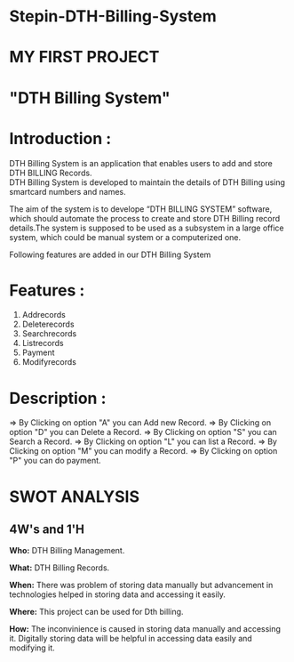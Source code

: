 # Stepin-DTH-Billing-System



# MY FIRST PROJECT

# "DTH Billing System"

# **Introduction :**
DTH Billing System is an application that enables users to add and store DTH BILLING Records.\
DTH Billing System is developed to maintain the details of DTH Billing using smartcard numbers and names.

The aim of the system is to develope “DTH BILLING SYSTEM” software, which should automate the process to create and store DTH Billing record details.The system is supposed to be used as a subsystem in a large office system, which could be manual system or a computerized one.

Following features are added in our DTH Billing System
# **Features :**
1. Addrecords
2. Deleterecords
3. Searchrecords
4. Listrecords
5. Payment
6. Modifyrecords

# **Description :**
=> By Clicking on option "A" you can Add new Record.
=> By Clicking on option "D" you can Delete a Record.
=> By Clicking on option "S" you can Search a Record.
=> By Clicking on option "L" you can list a Record.
=> By Clicking on option "M" you can modify a Record.
=> By Clicking on option "P" you can do payment.

# SWOT ANALYSIS
## 4W's and 1'H
**Who:** DTH Billing Management.

**What:** DTH Billing Records.

**When:** There was problem of storing data manually but advancement in technologies helped in storing data and accessing it easily.

**Where:** This project can be used for Dth billing.

**How:** The inconvinience is caused in storing data manually and accessing it. Digitally storing data will be helpful in accessing data easily and modifying it.
